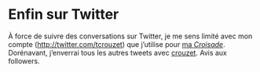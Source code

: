 # Enfin sur Twitter

À force de suivre des conversations sur Twitter, je me sens limité avec mon compte (http://twitter.com/tcrouzet) que j’utilise pour [ma *Croisade*](http://twiller.tcrouzet.com/). Dorénavant, j’enverrai tous les autres tweets avec [crouzet](http://twitter.com/crouzet). Avis aux followers.